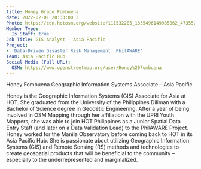 ```yaml
---
title: Honey Grace Fombuena
date: 2022-02-01 20:33:00 Z
Photo: https://cdn.hotosm.org/website/111532285_1335496149985862_4735525399033517238_n.jpg
Member Type:
  Is Staff: true
Job Title: GIS Analyst - Asia Pacific
Project:
- 'Data-Driven Disaster Risk Management: PhilAWARE'
Team: Asia Pacific Hub
Social Media (Full URL):
  OSM: https://www.openstreetmap.org/user/Honey%20Fombuena
---
```


Honey Fombuena
Geographic Information Systems Associate – Asia Pacific

Honey is the Geographic Information Systems (GIS) Associate for Asia at HOT. She graduated from the University of the Philippines Diliman with a Bachelor of Science degree in Geodetic Engineering. After a year of being involved in OSM Mapping through her affiliation with the UPRI Youth Mappers, she was able to join HOT Philippines as a Junior Spatial Data Entry Staff (and later on a Data Validation Lead) to the PhilAWARE Project. Honey worked for the Manila Observatory before coming back to HOT in its Asia Pacific Hub. She is passionate about utilizing Geographic Information Systems (GIS) and Remote Sensing (RS) methods and technologies to create geospatial products that will be beneficial to the community – especially to the underrepresented and marginalized. 


